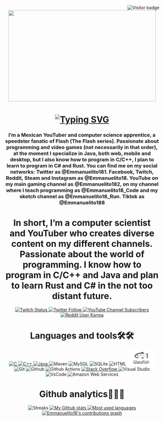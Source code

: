 <p><a href="https://github.com/login?return_to=https%3A%2F%2Fgithub.com%2FEmmanuelito18"><img align="right" src="https://visitor-badge.laobi.icu/badge?page_id=Emmanuelito18.Emmanuelito18" title="Visitors" alt="Visitor badge"/></a></p>
<div id="header" align="center">
    <img src="https://media.giphy.com/media/XO8RMtRaK73isIt0i2/giphy.gif" width="480" height="297"/>
    <h1 align="center"><a href="https://ww.youtube.com/@Emmanuelito18_Code"><img src="https://readme-typing-svg.demolab.com?font=Grape+Nuts&weight=900&size=46&duration=2000&pause=1000&color=F7890C&center=true&vCenter=true&random=false&width=435&lines=Hello+everyone!%F0%9F%91%8B;I'm+Emmanuelito18" title="Presentation" alt="Typing SVG" /></a></h1>
    <h3 align="center">I’m a Mexican YouTuber and computer science apprentice, a speedster fanatic of Flash (The Flash series). Passionate about programming and video games (not necessarily in that order), at the moment I specialize in Java, both web, mobile and desktop, but I also know how to program in C/C++, I plan to learn to program in C# and Rust. You can find me on my social networks: Twitter as @Emmanuelito181. Facebook, Twitch, Reddit, Steam and Instagram as @Emmanuelito18. YouTube on my main gaming channel as @Emmanuelito182, on my channel where I teach programming as @Emmanuelito18_Code and my sketch channel as @Emmanuelito18_Run. Tiktok as @Emmanuelito188</h3>
    <h1 align="center">In short, I’m a computer scientist and YouTuber who creates diverse content on my different channels. Passionate about the world of programming. I know how to program in C/C++ and Java and plan to learn Rust and C# in the not too distant future.</h1>
</div>

<div id="badges" align="center">
  <center>
    <a href="https://twitch.tv/emmanuelito18">
      <img alt="Twitch Status" src="https://img.shields.io/twitch/status/emmanuelito18?style=for-the-badge&logo=twitch">
    </a>
    <a href="https://twitter.com/Emmanuelito181">
      <img alt="Twitter Follow" src="https://img.shields.io/twitter/follow/Emmanuelito181?style=for-the-badge&logo=X">
    </a>
    <a href="https://www.youtube.com/@Emmanuelito18_Code">
      <img alt="YouTube Channel Subscribers" src="https://img.shields.io/youtube/channel/subscribers/UCDZAjygwY93eLyxAszZGvXw?style=for-the-badge&logo=youtube&label=Emmanuelito18%20Subscribers">
    </a>
    <a href="https://www.reddit.com/user/Emmanuelito18/">
      <img alt="Reddit User Karma" src="https://img.shields.io/reddit/user-karma/combined/Emmanuelito18?style=for-the-badge&logo=Reddit">
    </a>
  </center>
</div>

<div id="languages and tools" align="center">
    <h1 aling=center">Languages and tools🛠🛠</h1>
    <p aling="center">
    <a href="https://github.com/Emmanuelito18?tab=repositories&q=&type=&language=c&sort=">
        <img src="https://skillicons.dev/icons?i=c" title="C" alt="C"></img>
    </a>
    <a href="https://github.com/Emmanuelito18?tab=repositories&q=&type=&language=c%2B%2B&sort=">
        <img src="https://skillicons.dev/icons?i=cpp" title="C++" alt="C++"></img>
    </a>
    <a href="https://github.com/Emmanuelito18?tab=repositories&q=&type=&language=java&sort=">
        <img src="https://skillicons.dev/icons?i=java" title="Java" alt="Java"></img>
    </a>
    <img src="https://skillicons.dev/icons?i=maven" title="Maven" alt="Maven"></src>
      <img src="https://skillicons.dev/icons?i=mysql" title="MySQL" alt="MySQL"></img>
      <img src="https://skillicons.dev/icons?i=sqlite" title="SQLite" alt="SQLite"></img
    <a href="https://github.com/Emmanuelito18?tab=repositories&q=&type=&language=html&sort=">
      <img src="https://skillicons.dev/icons?i=html" title="HTML" alt="HTML"></img>
    </a>
    <img src="/glassfish.png" title="GlassFish" alt="GlassFish" width="90" height="50"></img>
    <img src="https://skillicons.dev/icons?i=git" title="Git" alt="Git"></img>
    <img src="https://skillicons.dev/icons?i=github" title="Github" alt="Github"></img>
    <img src="https://skillicons.dev/icons?i=githubactions" title="Github Actions" alt="Github Actions"></img>
    <a href="https://stackoverflow.com/users/23140719/emmanuelito18">
        <img src="https://skillicons.dev/icons?i=stackoverflow" title="Stack verflow" alt="Stack Overflow"></img>
    </a>
    <img src="https://skillicons.dev/icons?i=visualstudio" title="Visual Studio" alt="Visual Studio"></img>
    <img src="https://skillicons.dev/icons?i=vscode" title="VsCode" alt="VsCode"></img>
    <img src="https://skillicons.dev/icons?i=aws" title="AWS" alt="Amazon Web Services"></img>
    </p>
</div>

<div id="stats" align="center">
    <h1>Github analytics🥇🥈🥉</h1>
    <img height=200 src="http://github-readme-streak-stats.herokuapp.com?user=Emmanuelito18&theme=dark&hide_border=true" title="Streaks" alt="Streaks"/>
    <a href="https://github.com/anuraghazra/github-readme-stats">
      <img height=200 src="https://github-readme-stats.vercel.app/api?username=Emmanuelito18&theme=dark&show_icons=true&hide_border=true" title="My Github stats" alt=" My Github stats"/>
    </a>
    <a href="https://github.com/anuraghazra/github-readme-stats">
      <img height=200 src="https://github-readme-stats.vercel.app/api/top-langs/?username=Emmanuelito18&layout=compact&theme=dark&hide_border=true" title="Most used languages" alt="Most used languages"/>
    </a>
    <a href="https://github.com/ashutosh00710/github-readme-activity-graph">
    <img src="https://github-readme-activity-graph.vercel.app/graph?username=Emmanuelito18&bg_color=0d1117&color=0080ff&line=5bcdec&point=ff8000&area=true&hide_border=true" title="Emmanuelito18's contributions graph" alt="Emmanuelito18's contributions graph"></img>
    </a>
</div>
